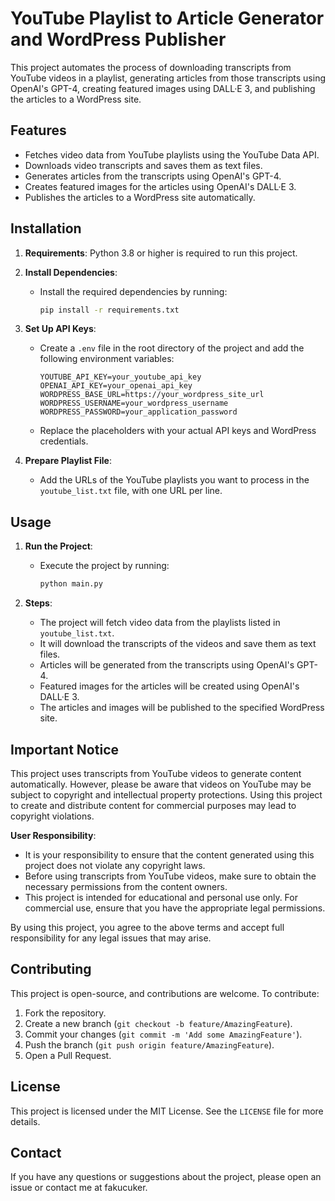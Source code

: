 # YouTube Playlist to Article Generator and WordPress Publisher

This project automates the process of downloading transcripts from YouTube videos in a playlist, generating articles from those transcripts using OpenAI's GPT-4, creating featured images using DALL·E 3, and publishing the articles to a WordPress site.

## Features

- Fetches video data from YouTube playlists using the YouTube Data API.
- Downloads video transcripts and saves them as text files.
- Generates articles from the transcripts using OpenAI's GPT-4.
- Creates featured images for the articles using OpenAI's DALL·E 3.
- Publishes the articles to a WordPress site automatically.

## Installation

1. **Requirements**: Python 3.8 or higher is required to run this project.

2. **Install Dependencies**:
   - Install the required dependencies by running:
     ```bash
     pip install -r requirements.txt
     ```

3. **Set Up API Keys**:
   - Create a `.env` file in the root directory of the project and add the following environment variables:
     ```plaintext
     YOUTUBE_API_KEY=your_youtube_api_key
     OPENAI_API_KEY=your_openai_api_key
     WORDPRESS_BASE_URL=https://your_wordpress_site_url
     WORDPRESS_USERNAME=your_wordpress_username
     WORDPRESS_PASSWORD=your_application_password
     ```
   - Replace the placeholders with your actual API keys and WordPress credentials.

4. **Prepare Playlist File**:
   - Add the URLs of the YouTube playlists you want to process in the `youtube_list.txt` file, with one URL per line.

## Usage

1. **Run the Project**:
   - Execute the project by running:
     ```bash
     python main.py
     ```

2. **Steps**:
   - The project will fetch video data from the playlists listed in `youtube_list.txt`.
   - It will download the transcripts of the videos and save them as text files.
   - Articles will be generated from the transcripts using OpenAI's GPT-4.
   - Featured images for the articles will be created using OpenAI's DALL·E 3.
   - The articles and images will be published to the specified WordPress site.

## Important Notice

This project uses transcripts from YouTube videos to generate content automatically. However, please be aware that videos on YouTube may be subject to copyright and intellectual property protections. Using this project to create and distribute content for commercial purposes may lead to copyright violations.

**User Responsibility**:
- It is your responsibility to ensure that the content generated using this project does not violate any copyright laws.
- Before using transcripts from YouTube videos, make sure to obtain the necessary permissions from the content owners.
- This project is intended for educational and personal use only. For commercial use, ensure that you have the appropriate legal permissions.

By using this project, you agree to the above terms and accept full responsibility for any legal issues that may arise.

## Contributing

This project is open-source, and contributions are welcome. To contribute:

1. Fork the repository.
2. Create a new branch (`git checkout -b feature/AmazingFeature`).
3. Commit your changes (`git commit -m 'Add some AmazingFeature'`).
4. Push the branch (`git push origin feature/AmazingFeature`).
5. Open a Pull Request.

## License

This project is licensed under the MIT License. See the `LICENSE` file for more details.

## Contact

If you have any questions or suggestions about the project, please open an issue or contact me at fakucuker.
